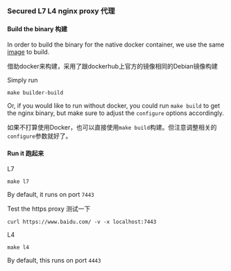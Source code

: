 ### Secured L7 L4 nginx proxy 代理

#### Build the binary 构建

In order to build the binary for the native docker container, we use the same [image](https://github.com/nginxinc/docker-nginx/blob/master/mainline/buster/Dockerfile) to build.

借助docker来构建，采用了跟dockerhub上官方的镜像相同的Debian镜像构建

Simply run

```shell
make builder-build
```

Or, if you would like to run without docker, you could run ```make build``` to get the nginx binary, but make sure to adjust the ```configure``` options accordingly.

如果不打算使用Docker，也可以直接使用```make build```构建。但注意调整相关的```configure```参数就好了。

#### Run it 跑起来

L7

```shell
make l7
```

By default, it runs on port ```7443```

Test the https proxy 测试一下

```shell
curl https://www.baidu.com/ -v -x localhost:7443
```

L4

```shell
make l4
```

By default, this runs on port ```4443```
